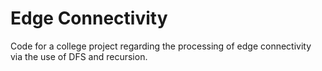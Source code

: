 # Edge Connectivity
Code for a college project regarding the processing of edge connectivity via the use of DFS and recursion.

